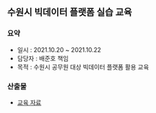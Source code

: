## 수원시 빅데이터 플랫폼 실습 교육
### 요약
- 일시 : 2021.10.20 ~ 2021.10.22
- 담당자 : 배준호 책임
- 목적 : 수원시 공무원 대상 빅데이터 플랫폼 활용 교육
 
### 산출물
- [교육 자료](https://github.com/juunho/Suwon-2021/blob/afbad0042a9f445ca1a38ddf8573538f55c6902b/Presentation/%EC%88%98%EC%9B%90%EC%8B%9C%20%EB%B9%85%EB%8D%B0%EC%9D%B4%ED%84%B0%20%ED%94%8C%EB%9E%AB%ED%8F%BC%20%EC%8B%A4%EC%8A%B5%20%EA%B5%90%EC%9C%A1.pdf)
